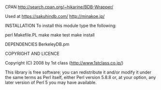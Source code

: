 CPAN
http://search.cpan.org/~hikarine/BDB-Wrapper/

Used at
https://sakuhindb.com/
http://minakoe.jp/


INSTALLATION
To install this module type the following:

   perl Makefile.PL
   make
   make test
   make install

DEPENDENCIES
BerkeleyDB.pm

COPYRIGHT AND LICENCE


Copyright (C) 2008 by 1st class (http://www.1stclass.co.jp/)

This library is free software; you can redistribute it and/or modify
it under the same terms as Perl itself, either Perl version 5.8.8 or,
at your option, any later version of Perl 5 you may have available.


